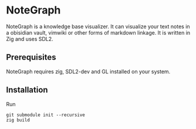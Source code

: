 # NoteGraph

NoteGraph is a knowledge base visualizer. It can visualize your text notes in a obisidian vault, vimwiki or other forms of markdown linkage.
It is written in Zig and uses SDL2.

## Prerequisites
NoteGraph requires zig, SDL2-dev and GL installed on your system.

## Installation
Run
```
git submodule init --recursive
zig build
```
